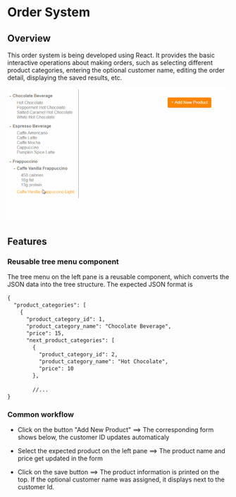 # Order System

## Overview
This order system is being developed using React. It provides the basic interactive operations about making orders, such as selecting different product categories, entering the optional customer name, editing the order detail, displaying the saved results, etc.

![alt text](https://github.com/Yu-Xueting/order-system/blob/master/docs/workflow.gif "common workflow")

## Features

### Reusable tree menu component
The tree menu on the left pane is a reusable component, which converts the JSON data into the tree structure. The expected JSON format is
```
{
  "product_categories": [
    {
      "product_category_id": 1,
      "product_category_name": "Chocolate Beverage",
      "price": 15,
      "next_product_categories": [
        {
          "product_category_id": 2,
          "product_category_name": "Hot Chocolate",
          "price": 10
        },

        //...
}
```

### Common workflow
* Click on the button "Add New Product" ==> The corresponding form shows below, the customer ID updates automaticaly

* Select the expected product on the left pane ==> The product name and price get updated in the form

* Click on the save button ==> The product information is printed on the top. If the optional customer name was assigned, it displays next to the customer Id.  
